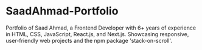 # SaadAhmad-Portfolio
Portfolio of Saad Ahmad, a Frontend Developer with 6+ years of experience in HTML, CSS, JavaScript, React.js, and Next.js. Showcasing responsive, user-friendly web projects and the npm package 'stack-on-scroll'.
